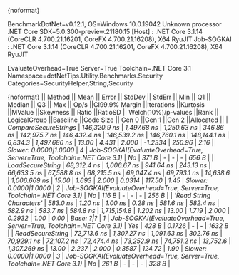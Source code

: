 {noformat}

BenchmarkDotNet=v0.12.1, OS=Windows 10.0.19042
Unknown processor
.NET Core SDK=5.0.300-preview.21180.15
  [Host]     : .NET Core 3.1.14 (CoreCLR 4.700.21.16201, CoreFX 4.700.21.16208), X64 RyuJIT
  Job-SOGKAI : .NET Core 3.1.14 (CoreCLR 4.700.21.16201, CoreFX 4.700.21.16208), X64 RyuJIT

EvaluateOverhead=True  Server=True  Toolchain=.NET Core 3.1  
Namespace=dotNetTips.Utility.Benchmarks.Security  Categories=SecurityHelper,String,Security  

{noformat}
||                  Method ||        Mean ||      Error ||     StdDev ||   StdErr ||         Min ||          Q1 ||      Median ||          Q3 ||         Max ||       Op/s ||CI99.9% Margin ||Iterations ||Kurtosis ||MValue ||Skewness || Ratio ||RatioSD ||  Welch(10%)/p-values ||Rank ||                                                           LogicalGroup ||Baseline ||Code Size || Gen 0 ||Gen 1 ||Gen 2 ||Allocated ||
|     *CompareSecureStrings* | *146,320.9 ns* | *1,497.68 ns* | *1,250.63 ns* | *346.86 ns* | *142,975.7 ns* | *146,432.4 ns* | *146,539.2 ns* | *146,760.1 ns* | *148,144.1 ns* |     *6,834.3* |   *1,497.680 ns* |      *13.00* |    *4.431* |  *2.000* |  *-1.2334* | *250.96* |    *2.16* | *Slower: 0.0000|1.0000* |    *4* | *Job-SOGKAI(EvaluateOverhead=True, Server=True, Toolchain=.NET Core 3.1)* |       *No* |     *371 B* |      *-* |     *-* |     *-* |     *656 B* |
|         *LoadSecureString* |  *68,312.4 ns* | *1,006.67 ns* |   *941.64 ns* | *243.13 ns* |  *66,633.5 ns* |  *67,588.8 ns* |  *68,215.5 ns* |  *69,047.4 ns* |  *69,793.1 ns* |    *14,638.6* |   *1,006.669 ns* |      *15.00* |    *1.693* |  *2.000* |   *0.0314* | *117.50* |    *1.45* | *Slower: 0.0000|1.0000* |    *2* | *Job-SOGKAI(EvaluateOverhead=True, Server=True, Toolchain=.NET Core 3.1)* |       *No* |     *116 B* |      *-* |     *-* |     *-* |     *256 B* |
| *'Read String Characters'* |     *583.0 ns* |     *1.20 ns* |     *1.00 ns* |   *0.28 ns* |     *581.6 ns* |     *582.4 ns* |     *582.9 ns* |     *583.7 ns* |     *584.8 ns* | *1,715,154.8* |       *1.202 ns* |      *13.00* |    *1.719* |  *2.000* |   *0.2932* |   *1.00* |    *0.00* |             *Base: ?|?* |    *1* | *Job-SOGKAI(EvaluateOverhead=True, Server=True, Toolchain=.NET Core 3.1)* |      *Yes* |     *428 B* | *0.1726* |     *-* |     *-* |    *1632 B* |
|         *ReadSecureString* |  *72,713.6 ns* | *1,307.27 ns* | *1,091.63 ns* | *302.76 ns* |  *70,929.1 ns* |  *72,107.2 ns* |  *72,474.4 ns* |  *73,252.9 ns* |  *74,751.2 ns* |    *13,752.6* |   *1,307.269 ns* |      *13.00* |    *2.237* |  *2.000* |   *0.3587* | *124.72* |    *1.90* | *Slower: 0.0000|1.0000* |    *3* | *Job-SOGKAI(EvaluateOverhead=True, Server=True, Toolchain=.NET Core 3.1)* |       *No* |     *261 B* |      *-* |     *-* |     *-* |     *328 B* |
